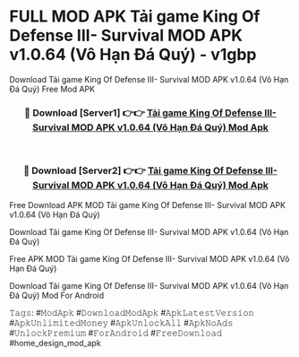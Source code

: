 # FULL MOD APK Tải game King Of Defense III- Survival MOD APK v1.0.64 (Vô Hạn Đá Quý) - v1gbp
Download Tải game King Of Defense III- Survival MOD APK v1.0.64 (Vô Hạn Đá Quý) Free Mod APK

<div align="center">
<h3>🔴 Download [Server1] 👉👉 <a href="https://apk-comot.site?title=Tải_game_King_Of_Defense_III-_Survival_MOD_APK_v1.0.64_(Vô_Hạn_Đá_Quý)">Tải game King Of Defense III- Survival MOD APK v1.0.64 (Vô Hạn Đá Quý) Mod Apk</a></h3><br>

<h3>🔴 Download [Server2] 👉👉 <a href="https://apk-comot.site?title=Tải_game_King_Of_Defense_III-_Survival_MOD_APK_v1.0.64_(Vô_Hạn_Đá_Quý)">Tải game King Of Defense III- Survival MOD APK v1.0.64 (Vô Hạn Đá Quý) Mod Apk</a></h3>
</div>


Free Download APK MOD Tải game King Of Defense III- Survival MOD APK v1.0.64 (Vô Hạn Đá Quý)

Download Tải game King Of Defense III- Survival MOD APK v1.0.64 (Vô Hạn Đá Quý) 

Free APK MOD Tải game King Of Defense III- Survival MOD APK v1.0.64 (Vô Hạn Đá Quý) 

Download Tải game King Of Defense III- Survival MOD APK v1.0.64 (Vô Hạn Đá Quý) Mod For Android

𝚃𝚊𝚐𝚜: #𝙼𝚘𝚍𝙰𝚙𝚔 #𝙳𝚘𝚠𝚗𝚕𝚘𝚊𝚍𝙼𝚘𝚍𝙰𝚙𝚔 #𝙰𝚙𝚔𝙻𝚊𝚝𝚎𝚜𝚝𝚅𝚎𝚛𝚜𝚒𝚘𝚗 #𝙰𝚙𝚔𝚄𝚗𝚕𝚒𝚖𝚒𝚝𝚎𝚍𝙼𝚘𝚗𝚎𝚢 #𝙰𝚙𝚔𝚄𝚗𝚕𝚘𝚌𝚔𝙰𝚕𝚕 #𝙰𝚙𝚔𝙽𝚘𝙰𝚍𝚜 #𝚄𝚗𝚕𝚘𝚌𝚔𝙿𝚛𝚎𝚖𝚒𝚞𝚖 #𝙵𝚘𝚛𝙰𝚗𝚍𝚛𝚘𝚒𝚍 #𝙵𝚛𝚎𝚎𝙳𝚘𝚠𝚗𝚕𝚘𝚊𝚍 #home_design_mod_apk